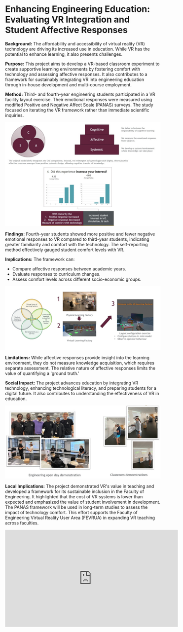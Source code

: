 # Enhancing Engineering Education: Evaluating VR Integration and Student Affective Responses

**Background:** The affordability and accessibility of virtual reality (VR) technology are driving its increased use in education. While VR has the potential to enhance learning, it also presents challenges.

**Purpose:** This project aims to develop a VR-based classroom experiment to create supportive learning environments by fostering comfort with technology and assessing affective responses. It also contributes to a framework for sustainably integrating VR into engineering education through in-house development and multi-course employment.

**Method:** Third- and fourth-year engineering students participated in a VR facility layout exercise. Their emotional responses were measured using modified Positive and Negative Affect Scale (PANAS) surveys. The study focused on iterating the VR framework rather than immediate scientific inquiries.

![](vr_framework_results.jpg)

**Findings:** Fourth-year students showed more positive and fewer negative emotional responses to VR compared to third-year students, indicating greater familiarity and comfort with the technology. The self-reporting method effectively gauged student comfort levels with VR.

**Implications:** The framework can:
- Compare affective responses between academic years.
- Evaluate responses to curriculum changes.
- Assess comfort levels across different socio-economic groups.

![](vr_framework_experience.jpg)

**Limitations:** While affective responses provide insight into the learning environment, they do not measure knowledge acquisition, which requires separate assessment. The relative nature of affective responses limits the value of quantifying a 'ground truth.'

**Social Impact:** The project advances education by integrating VR technology, enhancing technological literacy, and preparing students for a digital future. It also contributes to understanding the effectiveness of VR in education.

![](vr_framework_media.jpg)

**Local Implications:** The project demonstrated VR's value in teaching and developed a framework for its sustainable inclusion in the Faculty of Engineering. It highlighted that the cost of VR systems is lower than expected and emphasized the value of student involvement in development. The PANAS framework will be used in long-term studies to assess the impact of technology comfort. This effort supports the Faculty of Engineering Virtual Reality User Area (FEVRUA) in expanding VR teaching across faculties.



<iframe width="560" height="315" src="https://www.youtube.com/embed/e6NErsYYsXE?si=B9m00utE33amleP-" title="YouTube video player" frameborder="0" allow="accelerometer; autoplay; clipboard-write; encrypted-media; gyroscope; picture-in-picture; web-share" referrerpolicy="strict-origin-when-cross-origin" allowfullscreen></iframe>

